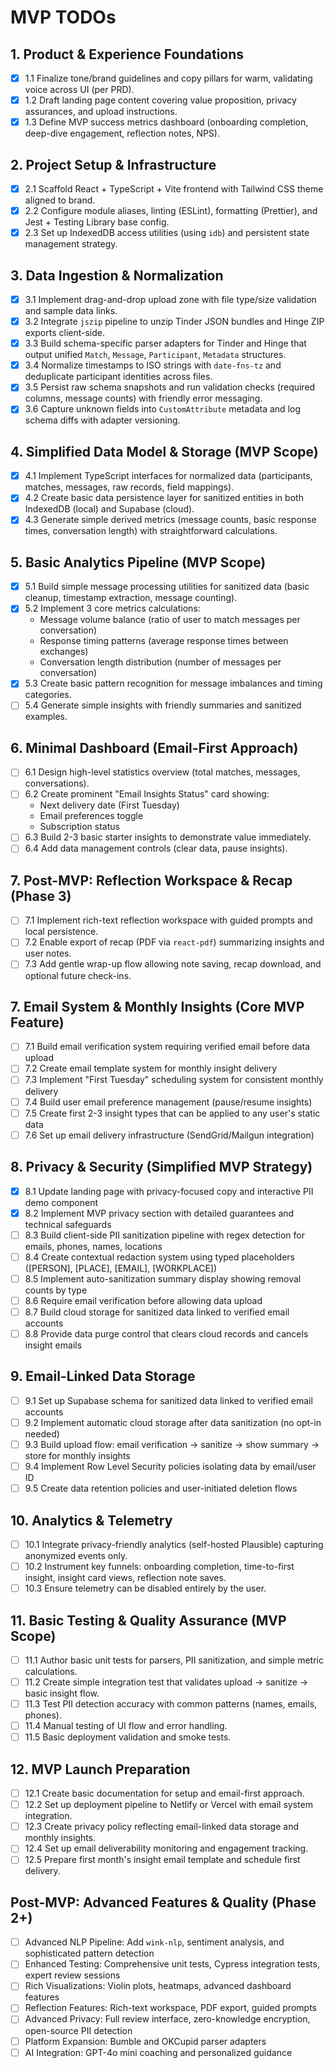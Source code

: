 # MVP TODOs

## 1. Product & Experience Foundations
- [x] 1.1 Finalize tone/brand guidelines and copy pillars for warm, validating voice across UI (per PRD).
- [x] 1.2 Draft landing page content covering value proposition, privacy assurances, and upload instructions.
- [x] 1.3 Define MVP success metrics dashboard (onboarding completion, deep-dive engagement, reflection notes, NPS).

## 2. Project Setup & Infrastructure
- [x] 2.1 Scaffold React + TypeScript + Vite frontend with Tailwind CSS theme aligned to brand.
- [x] 2.2 Configure module aliases, linting (ESLint), formatting (Prettier), and Jest + Testing Library base config.
- [x] 2.3 Set up IndexedDB access utilities (using `idb`) and persistent state management strategy.

## 3. Data Ingestion & Normalization
- [x] 3.1 Implement drag-and-drop upload zone with file type/size validation and sample data links.
- [x] 3.2 Integrate `jszip` pipeline to unzip Tinder JSON bundles and Hinge ZIP exports client-side.
- [x] 3.3 Build schema-specific parser adapters for Tinder and Hinge that output unified `Match`, `Message`, `Participant`, `Metadata` structures.
- [x] 3.4 Normalize timestamps to ISO strings with `date-fns-tz` and deduplicate participant identities across files.
- [x] 3.5 Persist raw schema snapshots and run validation checks (required columns, message counts) with friendly error messaging.
- [x] 3.6 Capture unknown fields into `CustomAttribute` metadata and log schema diffs with adapter versioning.

## 4. Simplified Data Model & Storage (MVP Scope)
- [x] 4.1 Implement TypeScript interfaces for normalized data (participants, matches, messages, raw records, field mappings).
- [x] 4.2 Create basic data persistence layer for sanitized entities in both IndexedDB (local) and Supabase (cloud).
- [x] 4.3 Generate simple derived metrics (message counts, basic response times, conversation length) with straightforward calculations.

## 5. Basic Analytics Pipeline (MVP Scope)
- [x] 5.1 Build simple message processing utilities for sanitized data (basic cleanup, timestamp extraction, message counting).
- [x] 5.2 Implement 3 core metrics calculations:
  - Message volume balance (ratio of user to match messages per conversation)
  - Response timing patterns (average response times between exchanges)
  - Conversation length distribution (number of messages per conversation)
- [x] 5.3 Create basic pattern recognition for message imbalances and timing categories.
- [ ] 5.4 Generate simple insights with friendly summaries and sanitized examples.

## 6. Minimal Dashboard (Email-First Approach)
- [ ] 6.1 Design high-level statistics overview (total matches, messages, conversations).
- [ ] 6.2 Create prominent "Email Insights Status" card showing:
  - Next delivery date (First Tuesday)
  - Email preferences toggle
  - Subscription status
- [ ] 6.3 Build 2-3 basic starter insights to demonstrate value immediately.
- [ ] 6.4 Add data management controls (clear data, pause insights).

## 7. Post-MVP: Reflection Workspace & Recap (Phase 3)
- [ ] 7.1 Implement rich-text reflection workspace with guided prompts and local persistence.
- [ ] 7.2 Enable export of recap (PDF via `react-pdf`) summarizing insights and user notes.
- [ ] 7.3 Add gentle wrap-up flow allowing note saving, recap download, and optional future check-ins.

## 7. Email System & Monthly Insights (Core MVP Feature)
- [ ] 7.1 Build email verification system requiring verified email before data upload
- [ ] 7.2 Create email template system for monthly insight delivery
- [ ] 7.3 Implement "First Tuesday" scheduling system for consistent monthly delivery
- [ ] 7.4 Build user email preference management (pause/resume insights)
- [ ] 7.5 Create first 2-3 insight types that can be applied to any user's static data
- [ ] 7.6 Set up email delivery infrastructure (SendGrid/Mailgun integration)

## 8. Privacy & Security (Simplified MVP Strategy)
- [x] 8.1 Update landing page with privacy-focused copy and interactive PII demo component
- [x] 8.2 Implement MVP privacy section with detailed guarantees and technical safeguards
- [ ] 8.3 Build client-side PII sanitization pipeline with regex detection for emails, phones, names, locations
- [ ] 8.4 Create contextual redaction system using typed placeholders ([PERSON], [PLACE], [EMAIL], [WORKPLACE])
- [ ] 8.5 Implement auto-sanitization summary display showing removal counts by type
- [ ] 8.6 Require email verification before allowing data upload
- [ ] 8.7 Build cloud storage for sanitized data linked to verified email accounts
- [ ] 8.8 Provide data purge control that clears cloud records and cancels insight emails

## 9. Email-Linked Data Storage
- [ ] 9.1 Set up Supabase schema for sanitized data linked to verified email accounts
- [ ] 9.2 Implement automatic cloud storage after data sanitization (no opt-in needed)
- [ ] 9.3 Build upload flow: email verification → sanitize → show summary → store for monthly insights
- [ ] 9.4 Implement Row Level Security policies isolating data by email/user ID
- [ ] 9.5 Create data retention policies and user-initiated deletion flows

## 10. Analytics & Telemetry
- [ ] 10.1 Integrate privacy-friendly analytics (self-hosted Plausible) capturing anonymized events only.
- [ ] 10.2 Instrument key funnels: onboarding completion, time-to-first insight, insight card views, reflection note saves.
- [ ] 10.3 Ensure telemetry can be disabled entirely by the user.

## 11. Basic Testing & Quality Assurance (MVP Scope)
- [ ] 11.1 Author basic unit tests for parsers, PII sanitization, and simple metric calculations.
- [ ] 11.2 Create simple integration test that validates upload → sanitize → basic insight flow.
- [ ] 11.3 Test PII detection accuracy with common patterns (names, emails, phones).
- [ ] 11.4 Manual testing of UI flow and error handling.
- [ ] 11.5 Basic deployment validation and smoke tests.

## 12. MVP Launch Preparation
- [ ] 12.1 Create basic documentation for setup and email-first approach.
- [ ] 12.2 Set up deployment pipeline to Netlify or Vercel with email system integration.
- [ ] 12.3 Create privacy policy reflecting email-linked data storage and monthly insights.
- [ ] 12.4 Set up email deliverability monitoring and engagement tracking.
- [ ] 12.5 Prepare first month's insight email template and schedule first delivery.

## Post-MVP: Advanced Features & Quality (Phase 2+)
- [ ] Advanced NLP Pipeline: Add `wink-nlp`, sentiment analysis, and sophisticated pattern detection
- [ ] Enhanced Testing: Comprehensive unit tests, Cypress integration tests, expert review sessions
- [ ] Rich Visualizations: Violin plots, heatmaps, advanced dashboard features
- [ ] Reflection Features: Rich-text workspace, PDF export, guided prompts
- [ ] Advanced Privacy: Full review interface, zero-knowledge encryption, open-source PII detection
- [ ] Platform Expansion: Bumble and OKCupid parser adapters
- [ ] AI Integration: GPT-4o mini coaching and personalized guidance

